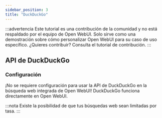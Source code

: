 ```yaml
---
sidebar_position: 3
title: "DuckDuckGo"
---
```


:::advertencia
Este tutorial es una contribución de la comunidad y no está respaldado por el equipo de Open WebUI. Solo sirve como una demostración sobre cómo personalizar Open WebUI para su caso de uso específico. ¿Quieres contribuir? Consulta el tutorial de contribución.
:::

## API de DuckDuckGo

### Configuración

¡No se requiere configuración para usar la API de DuckDuckGo en la búsqueda web integrada de Open WebUI! DuckDuckGo funciona directamente en Open WebUI.

:::nota
Existe la posibilidad de que tus búsquedas web sean limitadas por tasa.
:::
